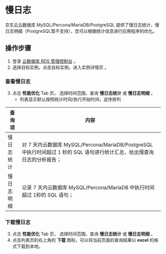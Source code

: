 # 慢日志 
京东云云数据库 MySQL/Percona/MariaDB/PostgreSQL 提供了慢日志统计，慢日志明细（PostgreSQL暂不支持），您可以根据统计信息进行应用程序的优化。

## 操作步骤
1. 登录 [云数据库 RDS 管理控制台](https://rds-console.jdcloud.com/database) 。    
2. 选择目标实例，点击目标实例，进入实例详情页 。  

### 查看慢日志
3. 点击 **性能优化** Tab 页， 选择时间范围，查询 **慢日志统计** 或 **慢日志明细** 。
    * 列表显示默认按照统计时间/执行开始时间，逆序排列

|查询项|内容|
|---|---|
|慢日志统计|对 7 天内云数据库 MySQL/Percona/MariaDB/PostgreSQL 中执行时间超过 1 秒的 SQL 语句进行统计汇总，给出慢查询日志的分析报告；|
|慢日志明细|记录 7 天内云数据库 MySQL/Percona/MariaDB 中执行时间超过 1秒的 SQL 语句；|

### 下载慢日志
3. 点击 **性能优化** Tab 页， 选择时间范围，查询 **慢日志统计** 或 **慢日志明细** 。
4. 点击列表页的右上角的 **下载** 图标，可以将当前页面的查询结果以 **excel** 的格式下载到本地。


